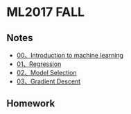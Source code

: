 # ML2017 FALL

## Notes

- [00、Introduction to machine learning](./notes/00_introduction.md)
- [01、Regression](./notes/01_regression.md)
- [02、Model Selection](./notes/02_model_selection.md)
- [03、Gradient Descent](./notes/03_effective_gradient_descent.md)

## Homework